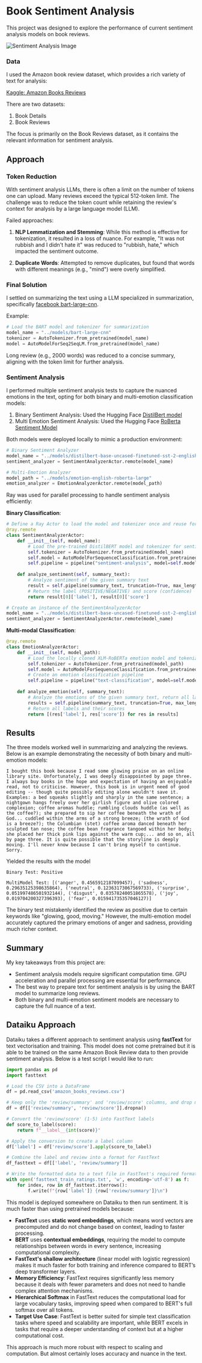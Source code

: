 # Book Sentiment Analysis

This project was designed to explore the performance of current sentiment analysis models on book reviews.

![Sentiment Analysis Image](./images/sentiment-analysis-image.webp)


### Data

I used the Amazon book review dataset, which provides a rich variety of text for analysis:

[Kaggle: Amazon Books Reviews](https://www.kaggle.com/datasets/mohamedbakhet/amazon-books-reviews)

There are two datasets:

1. Book Details
2. Book Reviews

The focus is primarily on the Book Reviews dataset, as it contains the relevant information for sentiment analysis.

## Approach

### Token Reduction

With sentiment analysis LLMs, there is often a limit on the number of tokens one can upload. Many reviews exceed the typical 512-token limit. The challenge was to reduce the token count while retaining the review's context for analysis by a large language model (LLM).

Failed approaches:

1. **NLP Lemmatization and Stemming**: While this method is effective for tokenization, it resulted in a loss of nuance. For example, "It was not rubbish and I didn't hate it" was reduced to "rubbish, hate," which impacted the sentiment outcome.
   
2. **Duplicate Words**: Attempted to remove duplicates, but found that words with different meanings (e.g., "mind") were overly simplified.

### Final Solution

I settled on summarizing the text using a LLM specialized in summarization, specifically [facebook bart-large-cnn](https://www.kaggle.com/datasets/terrychanorg/facebook-bartlargecnn).

Example:
```python
# Load the BART model and tokenizer for summarization
model_name = "../models/bart-large-cnn"
tokenizer = AutoTokenizer.from_pretrained(model_name)
model = AutoModelForSeq2SeqLM.from_pretrained(model_name)
```

Long review (e.g., 2000 words) was reduced to a concise summary, aligning with the token limit for further analysis.

### Sentiment Analysis

I performed multiple sentiment analysis tests to capture the nuanced emotions in the text, opting for both binary and multi-emotion classification models:

1) Binary Sentiment Analysis: Used the Hugging Face [DistilBert model](https://www.kaggle.com/datasets/dzisandy/distilbertbaseuncasedfinetunedsst2english)
2) Multi Emotion Sentiment Analysis: Used the Hugging Face [RoBerta Sentiment Model](https://huggingface.co/siebert/sentiment-roberta-large-english/tree/main)

Both models were deployed locally to mimic a production environment:


```python
# Binary Sentiment Analyzer
model_name = "../models/distilbert-base-uncased-finetuned-sst-2-english"
sentiment_analyzer = SentimentAnalyzerActor.remote(model_name)

# Multi-Emotion Analyzer
model_path = "../models/emotion-english-roberta-large"
emotion_analyzer = EmotionAnalyzerActor.remote(model_path)
```

Ray was used for parallel processing to handle sentiment analysis efficiently:

__Binary Classification__:

```python
# Define a Ray Actor to load the model and tokenizer once and reuse for multiple tasks
@ray.remote
class SentimentAnalyzerActor:
    def __init__(self, model_name):
        # Load the pre-trained DistilBERT model and tokenizer for sentiment analysis
        self.tokenizer = AutoTokenizer.from_pretrained(model_name)
        self.model = AutoModelForSequenceClassification.from_pretrained(model_name)
        self.pipeline = pipeline("sentiment-analysis", model=self.model, tokenizer=self.tokenizer)
    
    def analyze_sentiment(self, summary_text):
        # Analyze sentiment of the given summary text
        result = self.pipeline(summary_text, truncation=True, max_length=512)
        # Return the label (POSITIVE/NEGATIVE) and score (confidence)
        return result[0]['label'], result[0]['score']

# Create an instance of the SentimentAnalyzerActor
model_name = "../models/distilbert-base-uncased-finetuned-sst-2-english"
sentiment_analyzer = SentimentAnalyzerActor.remote(model_name)

```

__Multi-modal Classification__:

```python
@ray.remote
class EmotionAnalyzerActor:
    def __init__(self, model_path):
        # Load the locally cloned XLM-RoBERTa emotion model and tokenizer
        self.tokenizer = AutoTokenizer.from_pretrained(model_path)
        self.model = AutoModelForSequenceClassification.from_pretrained(model_path)
        # Create an emotion classification pipeline
        self.pipeline = pipeline("text-classification", model=self.model, tokenizer=self.tokenizer)
    
    def analyze_emotion(self, summary_text):
        # Analyze the emotions of the given summary text, return all labels
        results = self.pipeline(summary_text, truncation=True, max_length=512, top_k=None)
        # Return all labels and their scores
        return [(res['label'], res['score']) for res in results]
```

## Results

The three models worked well in summarizing and analyzing the reviews. Below is an example demonstrating the necessity of both binary and multi-emotion models:

```
I bought this book because I read some glowing praise on an online library site. Unfortunately, I was deeply disappointed by page three. I always buy books in the hope and expectation of having an enjoyable read, not to criticise. However, this book is in urgent need of good editing -- though quite possibly editing alone wouldn't save it. Examples: a bed squeaks slightly and sharply in the same sentence; a nightgown hangs freely over her girlish figure and olive colored complexion; coffee aromas huddle; rumbling clouds huddle (as well as the coffee?); she prepared to sip her coffee beneath the wrath of God... cuddled within the arms of a strong breeze; (the wrath of God is a breeze?); the Columbian (stet) coffee aroma danced beneath her sculpted tan nose; the coffee bean fragrance tangoed within her body; she placed her thick pink lips against the warm cup;... and so on, all by page three. It is quite possible that the storyline is deeply moving. I'll never know because I can't bring myself to continue. Sorry.
```
Yielded the results with the model
```
Binary Test: Positive

MultiModel Test: [('anger', 0.4565912187099457), ('sadness', 0.29635125398635864), ('neutral', 0.12363173067569733), ('surprise', 0.051997486501932144), ('disgust', 0.03578240051865578), ('joy', 0.019704200327396393), ('fear', 0.015941735357046127)]
```

The binary test mistakenly identified the review as positive due to certain keywords like "glowing, good, moving." However, the multi-emotion model accurately captured the primary emotions of anger and sadness, providing much richer context.

## Summary

My key takeaways from this project are:

- Sentiment analysis models require significant computation time. GPU acceleration and parallel processing are essential for performance.
- The best way to prepare text for sentiment analysis is by using the BART model to summarize long reviews.
- Both binary and multi-emotion sentiment models are necessary to capture the full nuance of a text.

## Dataiku Approach

Dataiku takes a different approach to sentiment analysis using __fastText__ for text vectorisation and training. This model does not come pretrained but it is able to be trained on the same Amazon Book Review data to then provide sentiment analysis. Below is a test script I would like to run:

```python
import pandas as pd
import fasttext

# Load the CSV into a DataFrame
df = pd.read_csv('amazon_books_reviews.csv')

# Keep only the 'review/summary' and 'review/score' columns, and drop missing values
df = df[['review/summary', 'review/score']].dropna()

# Convert the 'review/score' (1-5) into FastText labels
def score_to_label(score):
    return f"__label__{int(score)}"

# Apply the conversion to create a label column
df['label'] = df['review/score'].apply(score_to_label)

# Combine the label and review into a format for FastText
df_fasttext = df[['label', 'review/summary']]

# Write the formatted data to a text file in FastText's required format
with open('fasttext_train_ratings.txt', 'w', encoding='utf-8') as f:
    for index, row in df_fasttext.iterrows():
        f.write(f"{row['label']} {row['review/summary']}\n")

```
This model is deployed somewhere on Dataiku to then run sentiment. It is much faster than using pretrained models because:

- **FastText** uses **static word embeddings**, which means word vectors are precomputed and do not change based on context, leading to faster processing.
- **BERT** uses **contextual embeddings**, requiring the model to compute relationships between words in every sentence, increasing computational complexity.
- **FastText's shallow architecture** (linear model with logistic regression) makes it much faster for both training and inference compared to BERT’s deep transformer layers.
- **Memory Efficiency**: FastText requires significantly less memory because it deals with fewer parameters and does not need to handle complex attention mechanisms.
- **Hierarchical Softmax** in FastText reduces the computational load for large vocabulary tasks, improving speed when compared to BERT's full softmax over all tokens.
- **Target Use Case**: FastText is better suited for simple text classification tasks where speed and scalability are important, while BERT excels in tasks that require a deeper understanding of context but at a higher computational cost.

This approach is much more robust with respect to scaling and computation. But almost certainly loses accuracy and nuance in the text.
